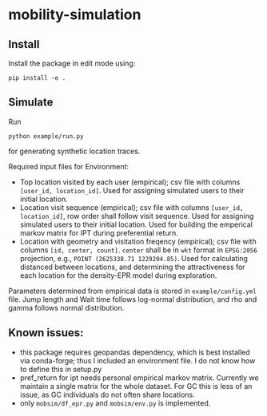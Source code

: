 # mobility-simulation

## Install

Install the package in edit mode using:
```
pip install -e .
```

## Simulate

Run 

```
python example/run.py
```
for generating synthetic location traces. 

Required input files for Environment:
- Top location visited by each user (empirical); csv file with columns `[user_id, location_id]`. Used for assigning simulated users to their initial location.
- Location visit sequence (empirical); csv file with columns `[user_id, location_id]`, row order shall follow visit sequence. Used for assigning simulated users to their initial location. Used for building the emperical markov matrix for IPT during preferential return. 
- Location with geometry and visitation freqency (empirical); csv file with columns `[id, center, count]`. `center` shall be in `wkt` format in `EPSG:2056` projection, e.g., `POINT (2625338.71 1229204.85)`. Used for calculating distanced between locations, and determining the attractiveness for each location for the density-EPR model during exploration. 

Parameters determined from empirical data is stored in `example/config.yml` file. Jump length and Wait time follows log-normal distribution, and rho and gamma follows normal distribution. 

## Known issues:
- this package requires geopandas dependency, which is best installed via conda-forge; thus I included an environment file. I do not know how to define this in setup.py
- pref_return for ipt needs personal empirical markov matrix. Currently we maintain a single matrix for the whole dataset. For GC this is less of an issue, as GC individuals do not often share locations. 
- only `mobsim/df_epr.py` and `mobsim/env.py` is implemented.